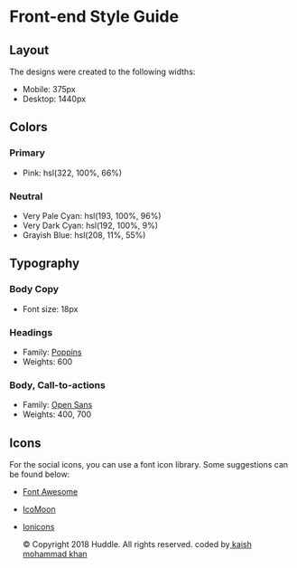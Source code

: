 # Front-end Style Guide

## Layout

The designs were created to the following widths:

- Mobile: 375px
- Desktop: 1440px

## Colors

### Primary

- Pink: hsl(322, 100%, 66%)

### Neutral

- Very Pale Cyan: hsl(193, 100%, 96%)
- Very Dark Cyan: hsl(192, 100%, 9%)
- Grayish Blue: hsl(208, 11%, 55%)

## Typography

### Body Copy

- Font size: 18px

### Headings

- Family: [Poppins](https://fonts.google.com/specimen/Poppins)
- Weights: 600

### Body, Call-to-actions

- Family: [Open Sans](https://fonts.google.com/specimen/Open+Sans)
- Weights: 400, 700

## Icons

For the social icons, you can use a font icon library. Some suggestions can be found below:

- [Font Awesome](https://fontawesome.com/)
- [IcoMoon](https://icomoon.io/)
- [Ionicons](https://ionicons.com/)




   <p class="attribution">
      &copy; Copyright 2018 Huddle. All rights reserved. coded by<a href="https://www.instagram.com/mohammad_qaishh/">  kaish mohammad khan</a>
    </p>